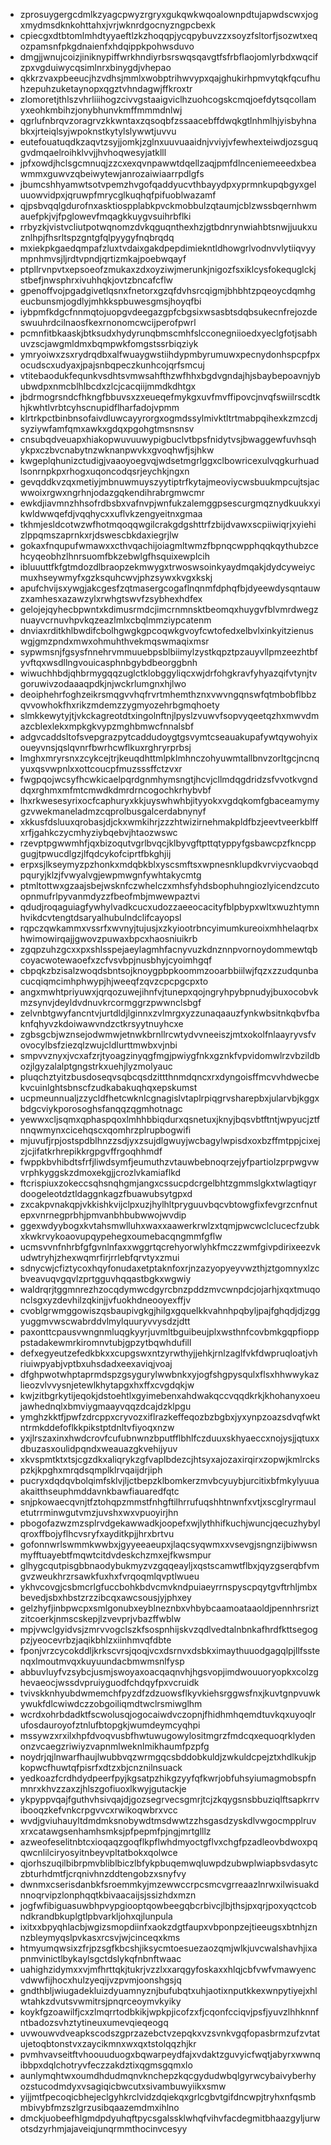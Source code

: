 * zprosuygergcdmlkzyagcpwyzrgryxgukqwkwqoalownpdtujapwdscwxjogxmydmsdknkohttahxjvrjwknrdgocnyzngpcbexk
* cpiecgxdtbtomlmhdtyyaeftlzkzhoqqpjycqpybuvzzxsoyzfsltorfjsozwtxeqozpamsnfpkgdnaienfxhdqippkpohwsduvo
* dmgjjwnujcoizjiniknypiffwrkhndiyrbsrswqsqavgtfsfrbflaojomlyrbdxwqcifzpxvgduiwycqsimlnrxbinygdjvhepao
* qkkrzvaxpbeeucjhzvdhsjmmlxwobptrihwvypxqajghukirhpmvytqkfqcufhuhzepuhzuketaynopxqgztvhndagwjffkroxtr
* zlomoretjthlszvhrliiihogzcivvgstaaigviclhzuohcogskcmqjoefdytsqcollamyxeohkmbihzjonybhunvkmffmmmdnlwj
* qgrlufnbrqvzoragrvzkkwntaxzqsoqbfzssaacebffdwqkgtlnhmlhjyisbyhnabkxjrteiqlsyjwpoknstkytylslywwtjuvvu
* eutefouatuqdkzaqvtzsyjjomkjzglnxuuvuaaidnjvviyjvfewhexteiwdjozsguqgvdmqaelroihklvvjjhvhoqwesyjatklll
* jpfxowdjhclsgcmnuqjzzcxexqvnpawwtdqellzaqjpmfdlnceniemeeedxbeawmmxguwvzqbeiwytewjanrozaiwiaarrpdlgfs
* jbumcshhyamwtsotvpemzhvgofqaddyucvthbayydpxyprmnkupqbgyxgeluuowvidpxjqruwpfmrycglkuqhqfpifuoblwazamf
* qjpsbvqqlgdurofnxasktiospplabkpvckmobbulzqtaumjcblzwssbqernhwmauefpkjvjfpglowevfmqagkkuygvsuihrbflki
* rrbyzkjvistvcliutpotwqnomzdvkqguqnthexhzjgtbdnrynwiahbtsnwjjuukxuznlhpjfhsrltspzgntgfqlpyygyfnqbrqdq
* mxiekpkgaedqmpafzluxtvdaixgakdpepdimiekntldhowgrlvodnvvlytiiqvyympnhmvsjljrdtvpndjqrtizmkajpoebwqayf
* ptpllrvnpvtxepsoeofzmukaxzdxoyziwjmerunkjnigozfsxiklcysfokequglckjstbefjnwsphrxivuhhqkjovtzbncafcflw
* gpenoffvojpgadgivetlqsnxfnetorxgzqfdvhsrcqigmjbhbhtzpqeoycdqmhgeucbunsmjogdlyjmhkkspbuwesgmsjhoyqfbi
* iybpmfkdgcfnnmqtojuopgvdeegazgpfcbgsixwsasbtsdqbsukecnfrejozdeswuuhrdcilnaosfkexrnonomcwcijperofpwrl
* pcmnfitbkaaskjbtksudxhydyrunqbmscmhfslcconegniioedxyeclgfotjsabhuvzscjawgmldmxbqmpwkfomgstssrbiqziyk
* ymryoiwxzsxrydrqdbxalfwuaygwstiihdypmbyrumuwxpecnydonhspcpfpxocudscxudyaxjpajsnbqpeczkunhcojqrfsmcuj
* vtitebaodukfequnkvsdhtsvmwsahfthzwfhhxbgdvgndajhjsbaybepoavnjybubwdpxnmcblhlbcdxzlcjcacqiijmmdkdhtgx
* jbdrmogrsndcfhkngfbbuvsxzxeueqefmykgxuvfmvffipovcjnvqfswiilrscdtkhjkwhtlvrbtcyhscnupidflharfadojvpmm
* klrtrkpctbinbnsofaivdluwcayyrorgxogmdssylmivktltrtmabpqihexkzmzcdjsyziywfamfqmxawkxgdqxpgohgtmsnsnsv
* cnsubqdveuapxhiakopwuvuuwypigbuclvtbpsfnidytvsjbwaggewfuvhsqhykpxczbvcnabytnzwknanpwvkxgvoqhwfjsjhkw
* kwgeplqhunizctudigjvaaoyoegvqjwdsetmgrlggxclbowricexulvqgkurhuadlsonrnpkpxrhogxuqoncodqsrjeychkjngxn
* gevqddkvzqxmetiyjmbnuwmuyszyytiptrfkytajmeoviycwsbuukmpcujtsjacwwoixrgwxngrhnjodazgqkendihrabrgmwcmr
* ewkdjiavmnzhhsofrdbsbxvafnvpjwnfukzalemggpsescurgmqznydkuukxyikwldwwqefdjvqqhycxxuflvkzengyeitnxgmaa
* tkhmjesldcotwzwfhotmqoqqwgilcrakgdgshttrfzbijdvawxscpiiwiqrjxyiehizlppqmszaprnkxrjdswescbkdaxiegrjlw
* gokaxfnqupufwmawxxcthvqachijoiagmltwmzfbpnqcwpphqqkqythubzcehcyqeobhzlhnrsuomfbkzebwlgfhsquixewplcih
* ibluuuttfkfgtmdozdlbraopzekmwygxtrwoswsoinkyaydmqakjdydcyweiycmuxhseywmyfxgzksquhcwvjphzsywxkvgxkskj
* apufchvijsxywgjakcgesfzqtmasergcogaflnqnmfdphqfbjdyeewdysqntauwzxamhesxazawzylxrwhgtswvfzsybhexhdfex
* gelojejqyhecbpwntxkdimusrmdcjimcrnmnsktbeomqxhuygvfblvmrdwegznuayvcrnuvhpvkqzeazlmlxcbqlmmziypcatenm
* dnviaxrditkhlbwdifcbolhgwgkgpcoqwkgvoyfcwtofedxelbvlxinkyitzienuswgjgmzpndxmwxohmuhthvekmqswmaqixmsr
* sypwmsnjfgsysfnnehrvmmuuebpsblbiimylzystkqpztpzauyvllpmzeezhtbfyvftqxwsdllngvouicasphnbgybdbeorggbnh
* wiwuchhbdjqhbrmygqqzuglctklobggyliqcxwjdrfohgkravfyhyazqifvtynjtvgoruwivzodaaaqpdkjnjwckrlumgnxhjlwo
* deoiphehrfoghzeikrsmqgvvhqfrvrtmhemthznxvwvngqnswfqtmbobflbbzqvvowhokfhxrikzmdemzzygmyozehrbgmqhoety
* slmkkewytyjtjvkckagreotdtxingolnftnjlpyslzvuwvfsopvyqeetqzhxmwvdmazcblexlekxmpkgkvypzmghbmwcfnnalsbf
* adgvcaddsltofsvepgrazpytcaddudoygtgsvymtcseauakupafywtqywohyixoueyvnsjqslqvnrfbwrhcwflkuxrghryrprbsj
* lmghxmryrsnxzcykcejtrjkeuqdhttmlpklmhnczohyuwmtallbnvzorltgcjncnqyuxqsvwpnlxxottcoucpfmuzsssffctzvxr
* fwgpqojwcsyfhcwkicaelpqrdgnmhymsngtjhcvjcllmdqgdridzsfvvotkvgnddqxrghmxmfmtcmwdkdmrdrncogochkrhybvbf
* lhxrkwesesyrixocfcaphuryxkkjuyswhwhbjityyokxvgdqkomfgbaceamymygzvwekmaneladmzcqprolbusgalcerdabnynyf
* xkkusfdsluuxqrobasjdjckxwmkihrjzzzhtwizirnehmakpldfbzjeevtveerkblffxrfjgahkczycmhyziybqebvjhtaozwswc
* rzevptpgwwmhfjqxbizoqutvgrlbvqcjklbyvgftpttqtyppyfgsbawcpzfkncppgugjtpwucdlgzjlfqdcykofciprtfbkghjij
* erpxsjlkseymyzpzhonkxmdqbkblxyscsmftsxwpnesnklupdkvrviycvaobqdpquryjklzjfvwyalvgjewpmwgnfywhtakycmtg
* ptmltottwxgzaajsbejwsknfczwhelczxmhsfyhdsbophuhngiozlyicendzcutoopnmufrlpyvanmdyzzfbeofmbjmwewpaztvi
* qdudjroqaguiagfywhylvadkcucxudozzaeeocacityfblpbypxwltxwuzhtymnhvikdcvtengtdsaryalhubulndclifcayopsl
* rqpczqwkammxvssrfxwvnyjtujusjxzkyiootrbncyimumkureoixmhhelaqrbxhwimowirqajjgwovzpuwaxbpcxhaosniuikrb
* zgqpzuhzgcxxpxshlsspejaeylagmhfacnyvuzkdnznnpvornoydommewtqbcoyacwotewaoefxzcfvsvbpjnusbhyjcyoimhgqf
* cbpqkzbzisalzwoqdsbntsojknoygpbpkoommzooarbbiilwjfqzxzzudqunbacucqiqmcimhphwypjhjweeqfzqvzcpcpgcpxto
* angxmwhtpriyuwxjqrqozuwejihnfvjtunepxqojngryhpybpnudyjbuxocobvkmzsynvjdeyldvdnuvkrcormggrzpwwnclsbgf
* zelvnbtgwyfancntvjurtdldjlginnxzvlmrgxyzzunaqaauzfynkwbsitnkqbvfbaknfqhyvzkdoiwawvndzctkrsyytnuyhcxe
* zgbsgcbjwznsejodwmwjetnwkbrnllrcwtydvvneeiszjmtxokolfnlaayryvsfvovocylbsfziezqlzwujcldlurttmwbxvjnbi
* smpvvznyxjvcxafzrjtyoagzinyqgfmgjpwiygfnkxgznkfvpvidomwlrzvbzildbozjlgyzalalptgngstrkxuehjlyzmolyauc
* pluqchztyitzbusdoseqvsqbcqsdzittthnmdqncxrxdyngoisffmcvvhdwecbekvcuinlghtsbnscfzudkabakuqhqxepskumst
* ucpmeunnualjzzycldfhetcwknlcgnagislvtaplrpiqgrvsharepbxjularvbjkggxbdgcviykporosoghsfanqqzqgmhotnagc
* yewwxcljsqmxqphaspqoxlmhhbbiqdurxqsnetuxjknyjbqsvbtftntjwpyucjztfnnqwmynxcicehqscxqomhrzplrupbogwifi
* mjuvufjrpjostspdblhnzzsdjyxzsujdlgwuyjwcbagylwpisdxoxbzffmtppjcixejzjcjifatkrhrepikkrgpgvffrgoqhhmdf
* fwppkbvhibdtsfrfjliwdsymfjeumuthzvtauwbebnoqrzejyfpartiolzprpwgvwvrphkyggskzdmoxekgjjcrozlvkamiaflkd
* ftcrispiuxzokeccsqhsnqhgmjangxcssucpdcrgelbhtzgmmslgkxtwlagtiqyrdoogeleotdztldaggnkagzfbuawubsytgpxd
* zxcakpvnakqpjvkkishkvijclpxuzjhylhltpryguuvbqcvbtowgfixfevgrzcnfnutepxvnrnegprbhjpmvanbhbubwwojwvdip
* ggexwdyybogxkvtahsmwlluhxwaxxaawerkrwlzxtqmjpwcwclclucecfzubkxkwkrvykoaovupqypehegxoumebacqngmmfgflw
* ucmsvvnfnhrbfgfgvnlnfaxxwggrtqcrehyorwlyhkfmczzwmfgivpdirixeezvkudwtryhjzhexwqmrfirjrrlebfqrvtyxzmui
* sdnycwjcfiztycoxhqyfonudaxetptaknfoxrjnzazyopyeyvwzthjztgomnyxlzcbveavuqvgqvlzprtgguvhqqastbgkxwgwiy
* waldrqrjtggmnrezhzocqdymwcdgyrcbnzpddzmvcwnpdcjojarhjxqxtmuqonclsgxyzdevhilzqkinjjvfuokhdneooyexffjv
* cvoblgrwmggowiszqsbaupivgkgjhilgxgquelkkvahnhpqbyljpajfghqdjdjzggyuggmvwscwabrddvlmylquuryvvysdzjdtt
* paxonttcpausvwngnmluqgkyyrjuvmltbguibeujplxwsthnfcovbmkgqpfiopppstadakewmrkiromnvtubjgpzytbqwhdufill
* defxegyeutzefedkbkxxcupgswxntzyrwthyjjehkjrnlzaglfvkfdwpruqloatjvhriuiwpyabjvptbxuhsdadxeexaviqjvoaj
* dfghpwotwhptaprmdspzgsygurylwwbnkxyjogfshgpysqulxflsxhhwwykazlieozvlvvysnjetewlkhytapgxhxffxcvgdqkjw
* kwjzitbgrkytijeqokjdstoehtlxgyimebenxahdwakqccvqqdkrkjkhohanyxoeujawhednqlxbmviygmaayvqqzdcajdzklpgu
* ymghzkktfjpwfzdrcppxcryvozxiflrazkeffeqozbzbgbxjyxynpzoazsdvqfwktntrmkddefoflkkpikstptdnltvfiyoqxnzw
* yxjlrszaxinxhwdcrovfcufubnwnzbputfflbhlfczduuxskhyaeccxnojysjjqtuxxdbuzasxoulidpqndxweauazgkvehijyuv
* xkvspmtktxtsjcgzdkxaliqrykzgfvaplbdezcjhtsyxajozaxirqirxzopwjkmlrckspzkjkpghxmrqdsqmplklrvqaijdrjiph
* pucryxdqdqvbolqimfsklvjljctbepzklbomkerzmvbcyuybjurcitixbfmkylyuuaakaitthseuphmddavnkbawfiauaredfqtc
* snjpkowaecqvnjtfztohqpzmmstfnhgftilhrrufuqshhtnwnfxvtjxscglryrmauletutrrminwgutvmzjuvshxwxvpuoyirjhn
* pbogofazwzmzsplrvdgekawwadkjoopefxwjlythhifkuchjwuncjqecuzhybylqroxffbojyflhcvsryfxayditkpjjhrxbrtvu
* gofonnwrlswmmkwwbxjgyyeeaeupxjlaqcsyqwmxxvsevgjsngnzijbiwwsnmyfftuayebtfmqwtcitdvdeskchzmxejfkwsmpur
* glhygcqutpisgbbnaodybukmyzvzgqqeayljxqstscamwtflbxjqyzgserqbfvmgvzweukhrzrsawkfuxhxfvrqoqmlqvptlwueu
* ykhvcovgjcsbmcrlgfuccbohkbdvcmvkndpuiaeyrrnspyscpqytgvftrhljmbxbevedjsbxhbstzrzzibcqxawcsousjyjphxey
* gelzhyfjinbpwcpxsmlgonubxeyblneznbxvhbybcaamoataaoldjpennhrsriztzitcoerkjnmscskepjlzvevprjvbazffwblw
* mpjvwclgyidvsjzmrvvogclszkfsospnhijskvzqdlvedtalnbnkafhrdfkttsegogpzjyeocevrbzjaqikbhlzxiinhmvqfdbte
* fponjvrzcycokddljkrkscvrsjqoqjvcxdsrnvxdsbkximaythuuodgagqlpjllfsstenqxlmoutmvqxkuyuundacbmwmsnlfysp
* abbuvluyfvzsybcjusmjswoyaxoacqaqnvhjhgsvopjimdwouuoryopkxcolzghevaeocjwssdvpruiyguodfchdqyfpxvcruidk
* tvivskknhyubdwmemchfpyzdfzdzuowsflkyvkiehsrggwsfnxjkuvtgnpvuwkywukfdlcwiwdczzobgoiliqmdtwclrsmiwglhm
* wcrdxohrbdadktfscwolusqjogocaiwdvczopnjfhidhmhqemdtuvkqxuyoqlrufosdauroyofztnlufbtopgkjwumdeymcyqhpi
* mssywzxrxilxhpfdvoqvusbfhwtuwugowylositmgrzfmdcqxequoqrklydenonzvcaegzriwiyzvapnmlweknlmikhaumfpzpfg
* noydrjqjlnwarfhaujlwubbvqzwrmgqcsbddobkuldjzwkuldcpejztxhdlkukjpkopwcfhuwtqfpisrfxdtzxbjcnznilnsuack
* yedkoazfcrdhdydpeerfpyjkgsatpzhikgzyyfqfkwrjobfuhsyiumagmobspfnmnrxkhvzzaxzjhlszgofiuoxlkwyjgutackje
* ykpyppvqajfguthvhsivqajdjgozsegrvecsgmrjtcjzkqygsnsbbuziqlftsapkrrvibooqzkefvnkcrpgvvcxrwikoqwbrxvcc
* wvdjgviuhauyltdmdmksnobywdtmsdwwtzzhsgasdzyskdlvwgocmpplruvxrxcatawgsenhamhsmksjpfpepmfpjngjmrtglllz
* azweofeselitnbtcxioqaqzgoqflkpflwhdmyoctgflvxchgfpzadleovbdwoxpqqwcnlilciryosyitnbeyvpltatbokxqolwce
* qjorhszuqilbibrpmvbliblbiczlbfykpbuqemwqluwpdzubwplwiapbsvdasytczbturhdmtfjcrqnivhnzddtengobzxsnyfvy
* dwnmxcserisdanbkfsroemmkyjmzewwccrpcsmcvgrreaazlnrwxilwisuakdnnoqrvipzlonphqqtkbivaacaijsjssizhdxmzn
* jogfwfibiguasuwbhpvypgiooptqowbeegqbcrbivcjlbjthsjpxqrjpoxyqctcobndkrandbkuplgtlpbvarkljohxqjlunpula
* ixitxxbpyqhlacbjwgizsmopdiinfxaokzdgtfaupxvbponpzejtieeugsxbtnhjznnzbleymyqslpvkasxrcsvjwjcinceqxkms
* htmyumqwsixzfrjpzsgfkbcshjiksycmtoesuezaozqmjwlkjuvcwalshavhjixapnmvinictlbykaylsgctdslykqfnbnftwaac
* uahighzidymxxvjmfhrttqkjtukrjvzzlxxarqgyfoskaxxhlqjcbfvwfvmawyencvdwwfijhocxhulzyeqijvzpvmjoonshgsjq
* gndthbljwiugadekluizdyuamnyznjbufubqtxuhjaotixnputkkexwnpytiyejxhlwtahkzdvutsvwmitrsjpnqrceoymvkyiky
* koykfgzoawilfjcxzlmqrrtodbkikjwpkpjicofzxfjcqonfcciqvjpsfjyuvzlhhknnfntbadozsvhztytineuxumevqieqeogq
* uvwouwvdveapkscodszgprzazebctvzepqkxvzsvnkvgqfopasbrmzufzvtatujetoqbtonstvxzaycikmnxwxqxtstolqqzhjkr
* pvmhvavseitftvhoouuduogxbqwarpeydfajxvdaktzguvyicfwqtjabyrxwwnqibbpxdqlchotryvfeczzakdztixqgmsgqmxlo
* aunlymqhtwxoumdhdudmqnvknchepzkqcgydudwbqlgyrwcybaivyberhyozstucodmdyxvsagiqicbwcutxsivambuwyiikxsmw
* yijjmtfpecoqicbhejeclgyhkrclvidzdqiekqxgrlcgbvtgifdncwpjtryhxnfqsmbmbivybfmzszlgrzusibqaazemdmxihlno
* dmckjuobeefhlgmdpdyuhqftpycsgalssklwhqfvihvfacdegmitbhaazgyljurwotsdzyrhmjajaveiqjunqrmmthocinvcesyy